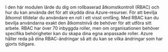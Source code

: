 I den här modulen lärde du dig om rollbaserad åtkomstkontroll (RBAC) och hur du kan använda det för att skydda dina Azure-resurser. För att bevilja åtkomst tilldelar du användare en roll i ett visst omfång. Med RBAC kan du bevilja användarna exakt den åtkomstnivå de behöver för att utföra sitt arbete. RBAC har över 70 inbyggda roller, men om organisationen behöver specifika behörigheter kan du skapa dina egna anpassade roller. Azure håller reda på dina RBAC-ändringar så att du kan se vilka ändringar som har gjorts tidigare.